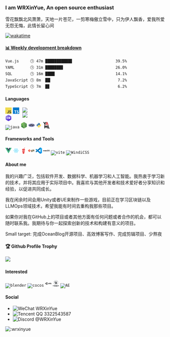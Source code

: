 ### I am WRXinYue, An open source enthusiast

雪花飘飘北风萧萧，天地一片苍茫，一剪寒梅傲立雪中，只为伊人飘香，爱我所爱无怨无悔，此情长留心间

[![wakatime](https://wakatime.com/badge/user/bb4dfe5e-003b-4565-a688-255f621d70b9.svg)](https://wakatime.com/@bb4dfe5e-003b-4565-a688-255f621d70b9)

<!-- waka-box start -->
#### <a href="https://gist.github.com/1edeb7ac0064a8ac71fbf85871b5d14b" target="_blank">📊 Weekly development breakdown</a>
```text
Vue.js     🕓 47m ███████████▊                   39.5%
YAML       🕓 31m ███████▊                       26.0%
SQL        🕓 16m ████▏                          14.1%
JavaScript 🕓 8m  ██▏                             7.2%
TypeScript 🕓 7m  █▊                              6.2%
```
<!-- Powered by https://github.com/YouEclipse/waka-box-go . -->
<!-- waka-box end -->

#### Languages

<!-- github-stats:start -->
<!-- prettier-ignore-start -->
<!-- markdownlint-disable -->
<img align="right" width="450" src="https://github-readme-stats.vercel.app/api?username=WRXinYue&show_icons=true&icon_color=0078e7&title_color=0078e7&include_all_commits=true"/>
<!-- markdownlint-restore -->
<img align="right" width="450" src="https://github-readme-stats.vercel.app/api/top-langs/?username=wrxinyue&layout=compact&hide=html,css&langs_count=10&show_icons=true&icon_color=0078e7&title_color=0078e7&include_all_commits=true"/>
<!-- prettier-ignore-end -->
<!-- github-stats:end -->

<!-- languages:start -->
<!-- prettier-ignore-start -->
<!-- markdownlint-disable -->
<code><img height="20" src="https://raw.githubusercontent.com/github/explore/80688e429a7d4ef2fca1e82350fe8e3517d3494d/topics/javascript/javascript.png" alt="JavaScript" /></code>
<code><img height="20" src="https://raw.githubusercontent.com/github/explore/80688e429a7d4ef2fca1e82350fe8e3517d3494d/topics/typescript/typescript.png" alt="typescript" /></code>
<code><img height="20" src="https://raw.githubusercontent.com/github/explore/80688e429a7d4ef2fca1e82350fe8e3517d3494d/topics/csharp/csharp.png" alt="csharp" /></code>
<code><img height="20" src="https://edent.github.io/SuperTinyIcons/images/svg/java.svg" alt="java" /></code>
<code><img height="20" src="https://raw.githubusercontent.com/github/explore/80688e429a7d4ef2fca1e82350fe8e3517d3494d/topics/nodejs/nodejs.png" alt="nodejs" /></code>
<code><img height="20" src="https://raw.githubusercontent.com/github/explore/80688e429a7d4ef2fca1e82350fe8e3517d3494d/topics/php/php.png" alt="php" /></code>
<code><img height="20" src="https://raw.githubusercontent.com/github/explore/80688e429a7d4ef2fca1e82350fe8e3517d3494d/topics/python/python.png" alt="python" /></code>
<code><img height="20" src="https://raw.githubusercontent.com/github/explore/80688e429a7d4ef2fca1e82350fe8e3517d3494d/topics/yaml/yaml.png" alt="yaml" /></code>
<!-- markdownlint-restore -->
<!-- prettier-ignore-end -->

<!-- languages:end -->

#### Frameworks and Tools

<!-- tools:start -->
<!-- prettier-ignore-start -->
<!-- markdownlint-disable -->
<code><img height="20" src="https://raw.githubusercontent.com/github/explore/80688e429a7d4ef2fca1e82350fe8e3517d3494d/topics/vue/vue.png" alt="vue" /></code>
<code><img height="20" src="https://raw.githubusercontent.com/github/explore/80688e429a7d4ef2fca1e82350fe8e3517d3494d/topics/react/react.png" alt="react" /></code>
<code><img height="20" src="https://raw.githubusercontent.com/github/explore/80688e429a7d4ef2fca1e82350fe8e3517d3494d/topics/gulp/gulp.png" alt="gulp" /></code>
<code><img height="20" src="https://raw.githubusercontent.com/github/explore/80688e429a7d4ef2fca1e82350fe8e3517d3494d/topics/git/git.png" alt="git" /></code>
<code><img height="20" src="https://raw.githubusercontent.com/github/explore/80688e429a7d4ef2fca1e82350fe8e3517d3494d/topics/visual-studio-code/visual-studio-code.png" alt="visual-studio-code" /></code>
<code><img height="20" src="https://raw.githubusercontent.com/github/explore/80688e429a7d4ef2fca1e82350fe8e3517d3494d/topics/macos/macos.png" alt="macos" /></code>
<code><img height="20" src="https://vitejs.dev/logo.svg" alt="vite" /></code>
<code><img height="20" src="https://api.iowen.cn/favicon/windicss.org.png" alt="WindiCSS" /></code>
<!-- markdownlint-restore -->
<!-- prettier-ignore-end -->

<!-- tools:end -->

#### About me

我的兴趣广泛，包括软件开发、数据科学、机器学习和人工智能。我热衷于学习新的技术，并将其应用于实际项目中。我喜欢与其他开发者和技术爱好者分享知识和经验，以促进共同成长。

我在闲余时间会用Unity或者UE来制作一些游戏，目前正在学习区块链以及LLMOps领域技术，希望我能有时间去重构我那些项目。

如果你对我在GitHub上的项目或者其他方面有任何问题或者合作的机会，都可以随时联系我。我期待与你一起探索创新的技术和构建有意义的项目。

Small target: 完成OceanBlog开源项目、高效博客写作、完成剪辑项目、少熬夜

#### 🏆 Github Profile Trophy
<img src="https://github-profile-trophy.vercel.app/?username=wrxinyue&column=8"/>

#### Interested

<!-- interested:start -->
<!-- prettier-ignore-start -->
<!-- markdownlint-disable -->
<code><img height="20" src="https://simpleicons.org/icons/blender.svg" alt="blender" /></code>
<code><img height="20" src="https://user-images.githubusercontent.com/1503156/50446380-ad88c980-094f-11e9-8eff-0094bde708d0.png" alt="cocos" /></code>
<code><img height="20" src="https://raw.githubusercontent.com/github/explore/80688e429a7d4ef2fca1e82350fe8e3517d3494d/topics/unity/unity.png" alt="unity" /></code>
<code><img height="20" src="https://raw.githubusercontent.com/github/explore/80688e429a7d4ef2fca1e82350fe8e3517d3494d/topics/unreal-engine/unreal-engine.png" alt="unreal-engine" /></code>
<code><img height="20" src="https://simpleicons.org/icons/adobeaftereffects.svg" alt="AE" /></code>

#### Social

- ![WeChat](https://img.shields.io/badge/WeChat-07C160?style=for-the-badge&logo=wechat&logoColor=white) WRXinYue
- ![Tencent QQ](https://img.shields.io/badge/Tencent%23QQ-%2312B7F5?style=for-the-badge&logo=tencentqq&logoColor=white) 3322543587
- ![Discord](https://img.shields.io/badge/Discord-%235865F2.svg?style=for-the-badge&logo=discord&logoColor=white) @WRXinYue


![:wrxinyue](https://count.getloli.com/get/@:wrxinyue?theme=rule34)
